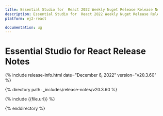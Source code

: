 ```yaml
---
title: Essential Studio for  React 2022 Weekly Nuget Release Release Notes  
description: Essential Studio for  React 2022 Weekly Nuget Release Release Notes  
platform: ej2-react

documentation: ug
---
```


# Essential Studio for  React   Release Notes  

{% include release-info.html date="December 6, 2022"  version="v20.3.60" %} 

{% directory path: _includes/release-notes/v20.3.60 %}

{% include {{file.url}} %}

{% enddirectory %}